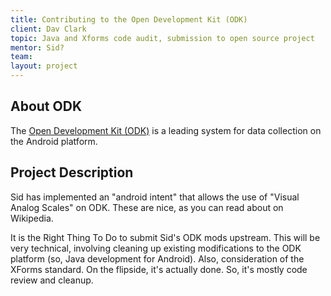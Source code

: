 ```yaml
---
title: Contributing to the Open Development Kit (ODK)
client: Dav Clark
topic: Java and Xforms code audit, submission to open source project
mentor: Sid?
team:
layout: project
---
```

## About ODK

The [Open Development Kit (ODK)](opendatakit.org) is a leading system for data
collection on the Android platform.

## Project Description

Sid has implemented an "android intent" that allows the use of "Visual Analog
Scales" on ODK. These are nice, as you can read about on Wikipedia.

It is the Right Thing To Do to submit Sid's ODK mods upstream. This will be
very technical, involving cleaning up existing modifications to the ODK
platform (so, Java development for Android). Also, consideration of the XForms
standard. On the flipside, it's actually done. So, it's mostly code review and
cleanup.
